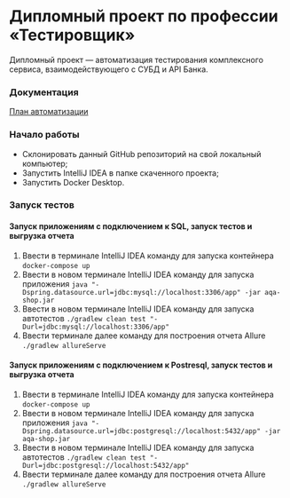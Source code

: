 # Дипломный проект по профессии «Тестировщик»

Дипломный проект — автоматизация тестирования комплексного сервиса, взаимодействующего с СУБД и API Банка.

### Документация

[План автоматизации](https://github.com/zilyabayram/Diploma/blob/cf13a99f3c1ae557004e7b9aaec979ae774d5621/docs/Plan.md)

### Начало работы
* Склонировать данный GitHub репозиторий на свой локальный компьютер;
* Запустить IntelliJ IDEA в папке скаченного проекта;
* Запустить Docker Desktop. 

### Запуск тестов

#### Запуск приложениям с подключением к SQL, запуск тестов и выгрузка отчета
1. Ввести в терминале IntelliJ IDEA команду для запуска контейнера `docker-compose up`
2. Ввести в новом терминале IntelliJ IDEA команду для запуска приложения `java "-Dspring.datasource.url=jdbc:mysql://localhost:3306/app" -jar aqa-shop.jar`
3. Ввести в новом терминале IntelliJ IDEA команду для запуска автотестов `./gradlew clean test "-Durl=jdbc:mysql://localhost:3306/app"`
4. Ввести терминале далее команду для построения отчета Allure `./gradlew allureServe`

#### Запуск приложениям с подключением к Postresql, запуск тестов и выгрузка отчета
1. Ввести в терминале IntelliJ IDEA команду для запуска контейнера `docker-compose up`
2. Ввести в новом терминале IntelliJ IDEA команду для запуска приложения `java "-Dspring.datasource.url=jdbc:postgresql://localhost:5432/app" -jar aqa-shop.jar`
3. Ввести в новом терминале IntelliJ IDEA команду для запуска автотестов `./gradlew clean test "-Durl=jdbc:postgresql://localhost:5432/app"`
4. Ввести терминале далее команду для построения отчета Allure `./gradlew allureServe`
